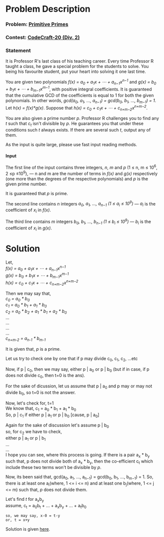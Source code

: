 # Problem Description

### Problem: [Primitive Primes](https://codeforces.com/contest/1316/problem/C)
### Contest: [CodeCraft-20 (Div. 2)](https://codeforces.com/contest/1316)
### Statement
It is Professor R's last class of his teaching career. Every time Professor R taught a class, he gave a special problem for the students to solve. You being his favourite student, put your heart into solving it one last time.  

You are given two polynomials *f(x) = a<sub>0</sub> + a<sub>1</sub>x + ⋯ + a<sub>n−1</sub>x<sup>n−1</sup>*
and *g(x) = b<sub>0</sub> + b<sub>1</sub>x + ⋯ + b<sub>m−1</sub>x<sup>m−1</sup>*, with positive integral coefficients. It is guaranteed that the cumulative GCD of the coefficients is equal to 1 for both the given polynomials. In other words, *gcd(a<sub>0</sub>, a<sub>1</sub>, …, a<sub>n−1</sub>) = gcd(b<sub>0</sub>, b<sub>1</sub>, …, b<sub>m−1</sub>) = 1*. Let *h(x) = f(x)\*g(x)*. Suppose that *h(x) = c<sub>0</sub> + c<sub>1</sub>x + ⋯ + c<sub>n+m−2</sub>x<sup>n+m−2</sup>*.  

You are also given a prime number *p*. Professor R challenges you to find any *t* such that *c<sub>t</sub>* isn't divisible by *p*. He guarantees you that under these conditions such *t* always exists. If there are several such *t*, output any of them.  

As the input is quite large, please use fast input reading methods.
#### Input
The first line of the input contains three integers, *n*, *m* and *p* (1 ≤ n, m ≤ 10<sup>6</sup>, 2 ≤p ≤10<sup>9</sup>), — n and m are the number of terms in *f(x)* and *g(x)* respectively (one more than the degrees of the respective polynomials) and *p* is the given prime number.  

It is guaranteed that *p* is prime.  

The second line contains *n* integers *a<sub>0</sub>, a<sub>1</sub>, …, a<sub>n−1</sub> (1 ≤ a<sub>i</sub> ≤ 10<sup>9</sup>)* — *a<sub>i</sub>* is the coefficient of *x<sub>i</sub>* in *f(x)*.  

The third line contains *m* integers *b<sub>0</sub>, b<sub>1</sub>, …, b<sub>n−1</sub> (1 ≤ b<sub>i</sub> ≤ 10<sup>9</sup>)* — *b<sub>i</sub>* is the coefficient of *x<sub>i</sub>* in *g(x)*.  

# Solution
Let,  
*f(x) = a<sub>0</sub> + a<sub>1</sub>x + ⋯ + a<sub>n−1</sub>x<sup>n−1</sup>*  
*g(x) = b<sub>0</sub> + b<sub>1</sub>x + ⋯ + b<sub>m−1</sub>x<sup>m−1</sup>*  
*h(x) = c<sub>0</sub> + c<sub>1</sub>x + ⋯ + c<sub>n+m−2</sub>x<sup>n+m−2</sup>*  

Then we may say that,  
*c<sub>0</sub> = a<sub>0</sub> \* b<sub>0</sub>*  
*c<sub>1</sub> = a<sub>0</sub> \* b<sub>1</sub> + a<sub>1</sub> \* b<sub>0</sub>*  
*c<sub>2</sub> = a<sub>0</sub> \* b<sub>2</sub> + a<sub>1</sub> \* b<sub>1</sub> + a<sub>2</sub> \* b<sub>0</sub>*  
...  
...  
...  
...  
*c<sub>n+m-2</sub> = a<sub>n-1</sub> \* b<sub>m-1</sub>*  


It is given that, *p* is a prime.  

Let us try to check one by one that if p may divide c<sub>0</sub>, c<sub>1</sub>, c<sub>2</sub>, ...etc  

Now, if p \| c<sub>0</sub>, then we may say, either p \| a<sub>0</sub> or p \| b<sub>0</sub> (but if in case, if p does not divide c<sub>0</sub>, then t=0 is the ans).  

For the sake of dicussion, let us assume that p \| a<sub>0</sub> and p may or may not divide b<sub>0</sub>, so t=0 is not the answer.  

Now, let's check for, t=1  
We know that, c<sub>1</sub> = a<sub>0</sub> \* b<sub>1</sub> + a<sub>1</sub> \* b<sub>0</sub>  
So, p \| c<sub>1</sub> if either p \| a<sub>1</sub> or p \| b<sub>0</sub> [cause, p \| a<sub>0</sub>]  

Again for the sake of discussion let's assume p \| b<sub>0</sub>  
so, for c<sub>2</sub> we have to check,  
either p \| a<sub>1</sub> or p \| b<sub>1</sub>  
...  
...  
I hope you can see, where this process is going. If there is a pair a<sub>x</sub> \* b<sub>y</sub> such that, p does not divide both of a<sub>x</sub> \* b<sub>y</sub>, then the co-efficient c<sub>t</sub> which include these two terms won't be divisible by *p*.  

Now, its been said that, gcd(a<sub>0</sub>, a<sub>1</sub>, …, a<sub>n−1</sub>) = gcd(b<sub>0</sub>, b<sub>1</sub>, …, b<sub>m−1</sub>) = 1. So, there is at least one a<sub>i</sub>(where, 1 <= i <= n) and at least one b<sub>j</sub>(where, 1 <= j <= m) such that, *p* does not divide them.  

Let's find *t* for a<sub>x</sub>b<sub>y</sub>  
assume, c<sub>t</sub> = a<sub>0</sub>b<sub>t</sub> + ... + a<sub>x</sub>b<sub>y</sub> + ... + a<sub>t</sub>b<sub>0</sub>  
```
so, we may say, x-0 = t-y
or, t = x+y
```

Solution is given [here](Solution.py).